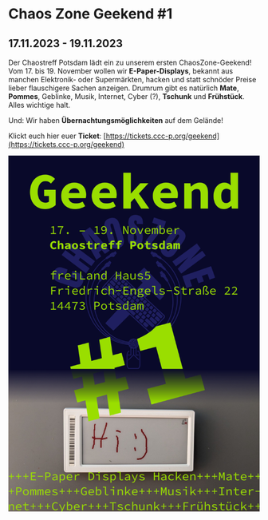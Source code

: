 # Chaos Zone Geekend #1

## 17.11.2023 - 19.11.2023

Der Chaostreff Potsdam lädt ein zu unserem ersten ChaosZone-Geekend!
Vom 17. bis 19. November wollen wir **E-Paper-Displays**, bekannt aus manchen Elektronik- oder Supermärkten, hacken und statt schnöder Preise lieber flauschigere Sachen anzeigen.
Drumrum gibt es natürlich **Mate**, **Pommes**, Geblinke, Musik, Internet, Cyber (?), **Tschunk** und **Frühstück**. Alles wichtige halt.

Und: Wir haben **Übernachtungsmöglichkeiten** auf dem Gelände!

Klickt euch hier euer **Ticket**: [https://tickets.ccc-p.org/geekend](https://tickets.ccc-p.org/geekend)

![Alt text](image.png)
